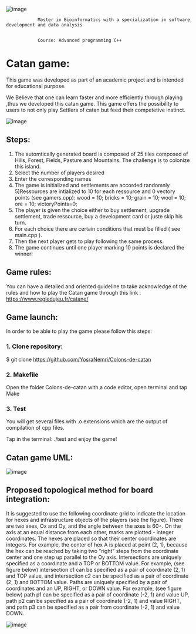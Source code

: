 ![image](https://user-images.githubusercontent.com/80050807/143290880-7225b885-3074-4bb2-8160-c79d680981bb.png)

                Master in Bioinformatics with a specialization in software development and data analysis
                             
                        
                Course: Advanced programming C++


# Catan game:

This game was developed as part of an academic project and is intended for educational purpose.

We Believe that one can learn faster and more efficiently through playing ,thus we developed this catan game.
This game offers the possibility to users to not only play Settlers of catan but feed their competetive instinct.

 ![image](https://user-images.githubusercontent.com/80050807/146263401-878af726-56a0-4445-b53a-d7b4c922952d.png)


## Steps:

1) The automtically generated board is composed of 25 tiles composed of Hills, Forest, Fields, Pasture and Mountains.
The challenge is to colonize this island.
2) Select the number of players desired 
3) Enter the corresponding names
4) The game is initialized and settlements are accorded randomnly
5)Ressources are intialized to 10 for each ressource and 0 vectory points (see gamers.cpp):
    wood = 10; 
    bricks = 10;
    grain = 10;
    wool = 10;
    ore = 10;
    victoryPoints=0;
6) The player is given the choice either to buy settlement, upgrade settlement, trade ressource, buy a development card or juste skip his turn.
7) For each choice there are certain conditions that must be filled ( see main.cpp ).
8) Then the next player gets to play following the same process.
9) The game continues until one player marking 10 points is declared the winner!

## Game rules:

You can have a detailed and oriented guideline to take acknowledge of the rules and how to play the Catan game through this link : https://www.regledujeu.fr/catane/

## Game launch: 

In order to be able to play the game please follow this steps: 
### 1. Clone repository:

$ git clone https://github.com/YosraNemri/Colons-de-catan

### 2. Makefile
Open the folder Colons-de-catan with a code editor, open terminal and tap Make

### 3. Test

You will get several files with .o extensions which are the output of compilation of cpp files.

Tap in the terminal: ./test and enjoy the game! 


## Catan game UML:

![image](https://user-images.githubusercontent.com/80050807/146262579-877ee7e0-d0e7-4e95-8e6b-99d4767af26f.png)


## Proposed topological method for board integration:

It is suggested to use the following coordinate grid to indicate the location for hexes and infrastructure objects of the players (see the figure). There are two axes, Ox and Oy, and the angle between the axes is 60∘. On the axis at an equal distance from each other, marks are plotted - integer coordinates.
The hexes are placed so that their center coordinates are integers. For example, the center of hex A is placed at point (2, 1), because the hex can be reached by taking two "right" steps from the coordinate center and one step up parallel to the Oy axis.
Intersections are uniquely specified as a coordinate and a TOP or BOTTOM value. For example, (see figure below) intersection c1 can be specified as a pair of coordinate (2, 1) and TOP value, and intersection c2 can be specified as a pair of coordinate (2, 1) and BOTTOM value.
Paths are uniquely specified by a pair of coordinates and an UP, RIGHT, or DOWN value. For example, (see figure below) path p1 can be specified as a pair of coordinate (-2, 1) and value UP, path p2 can be specified as a pair of coordinate (-2, 1) and value RIGHT, and path p3 can be specified as a pair from coordinate (-2, 1) and value DOWN.

![image](https://user-images.githubusercontent.com/80050807/146261881-201577bf-fc47-4e4d-88ac-ef6fe63ae6ca.png)





